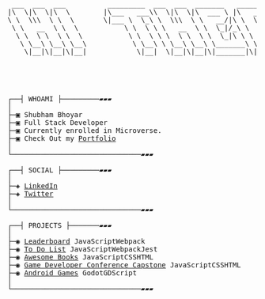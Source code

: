 <pre>

 ___  ___  ___          _________  ___  ___  _______   ________  _______   ___       
|\  \|\  \|\  \        |\___   ___\\  \|\  \|\  ___ \ |\   __  \|\  ___ \ |\  \      
\ \  \\\  \ \  \       \|___ \  \_\ \  \\\  \ \   __/|\ \  \|\  \ \   __/|\ \  \     
 \ \   __  \ \  \           \ \  \ \ \   __  \ \  \_|/_\ \   _  _\ \  \_|/_\ \  \    
  \ \  \ \  \ \  \           \ \  \ \ \  \ \  \ \  \_|\ \ \  \\  \\ \  \_|\ \ \__\   
   \ \__\ \__\ \__\           \ \__\ \ \__\ \__\ \_______\ \__\\ _\\ \_______\|__|   
    \|__|\|__|\|__|            \|__|  \|__|\|__|\|_______|\|__|\|__|\|_______|   ___ 
                                                                                |\__\
                                                                                \|__|

⠀⠀⠀⠀⠀⠀⠀⠀⠀⠀⠀⠀⠀⠀⠀⠀⠀⠀⠀⠀⠀⠀⠀⠀⠀⠀⠀⠀⠀⠀

┌──┤ WHOAMI ├─────────▰▰▰              
│
├─▣ Shubham Bhoyar                    
├─▣ Full Stack Developer
├─▣ Currently enrolled in Microverse.
├─▣ Check Out my <a href="https://shubhambhoyar077.github.io/portfolio/">Portfolio</a>
│
└───────────────────────────────▰▰▰

┌──┤ SOCIAL ├─────────▰▰▰ 
│
├─◈ <a href="https://www.linkedin.com/in/shubham-bhoyar-3337091a7/">LinkedIn</a>
├─◈ <a href="https://twitter.com/ShubhamBhoya7">Twitter</a>
│
└───────────────────────────────▰▰▰⠀⠀⠀⠀⠀

┌──┤ PROJECTS ├───────▰▰▰
│
├─◉ <a href="https://shubhambhoyar077.github.io/leaderboard/dist/">Leaderboard</a> <kbd>JavaScript</kbd><kbd>Webpack</kbd>
├─◉ <a href="https://shubhambhoyar077.github.io/to-do-list/dist/">To Do List</a> <kbd>JavaScript</kbd><kbd>Webpack</kbd><kbd>Jest</kbd>
├─◉ <a href="https://shubhambhoyar077.github.io/awesome-book/">Awesome Books</a> <kbd>JavaScript</kbd><kbd>CSS</kbd><kbd>HTML</kbd>
├─◉ <a href="https://shubhambhoyar077.github.io/gdc_capstone/">Game Developer Conference Capstone</a> <kbd>JavaScript</kbd><kbd>CSS</kbd><kbd>HTML</kbd>
├─◉ <a href="https://play.google.com/store/apps/dev?id=5528223517988168440">Android Games</a> <kbd>Godot</kbd><kbd>GDScript</kbd>
│
└───────────────────────────────▰▰▰
</pre>
